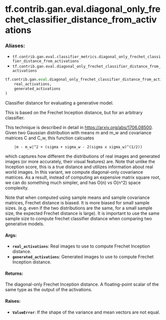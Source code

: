 <div itemscope itemtype="http://developers.google.com/ReferenceObject">
<meta itemprop="name" content="tf.contrib.gan.eval.diagonal_only_frechet_classifier_distance_from_activations" />
<meta itemprop="path" content="Stable" />
</div>

# tf.contrib.gan.eval.diagonal_only_frechet_classifier_distance_from_activations

### Aliases:

* `tf.contrib.gan.eval.classifier_metrics.diagonal_only_frechet_classifier_distance_from_activations`
* `tf.contrib.gan.eval.diagonal_only_frechet_classifier_distance_from_activations`

``` python
tf.contrib.gan.eval.diagonal_only_frechet_classifier_distance_from_activations(
    real_activations,
    generated_activations
)
```

Classifier distance for evaluating a generative model.

This is based on the Frechet Inception distance, but for an arbitrary
classifier.

This technique is described in detail in https://arxiv.org/abs/1706.08500.
Given two Gaussian distribution with means m and m_w and covariance matrices
C and C_w, this function calcuates

        |m - m_w|^2 + (sigma + sigma_w - 2(sigma x sigma_w)^(1/2))

which captures how different the distributions of real images and generated
images (or more accurately, their visual features) are. Note that unlike the
Inception score, this is a true distance and utilizes information about real
world images. In this variant, we compute diagonal-only covariance matrices.
As a result, instead of computing an expensive matrix square root, we can do
something much simpler, and has O(n) vs O(n^2) space complexity.

Note that when computed using sample means and sample covariance matrices,
Frechet distance is biased. It is more biased for small sample sizes. (e.g.
even if the two distributions are the same, for a small sample size, the
expected Frechet distance is large). It is important to use the same
sample size to compute frechet classifier distance when comparing two
generative models.

#### Args:

* <b>`real_activations`</b>: Real images to use to compute Frechet Inception distance.
* <b>`generated_activations`</b>: Generated images to use to compute Frechet Inception
    distance.


#### Returns:

The diagonal-only Frechet Inception distance. A floating-point scalar of
the same type as the output of the activations.


#### Raises:

* <b>`ValueError`</b>: If the shape of the variance and mean vectors are not equal.